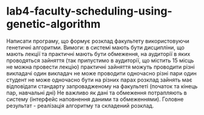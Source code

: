 # lab4-faculty-scheduling-using-genetic-algorithm
Написати програму, що формує розклад факультету використовуючи генетичні алгоритми.  Вимоги:  в системі мають бути дисципліни, що мають лекції та практичні мають бути обмеження, на аудиторії в яких проводяться зайняття (так припустимо в аудиторії, що містить 15 місць не можна провести лекцію) практичні зайняття можуть проводити різні викладачі один викладач не може проводити одночасно різні пари один студент не може одночасно бути на різних парах розклад зайнять має відповідати стандарту запровадженому на факультеті (початок та кінець пар, навчальні дні) Не важливо як дані та обмеження потрапляють в систему (інтерфейс наповнення даними та обмеженнями). Головне результат - реалізація алгоритму та складений розклад.
